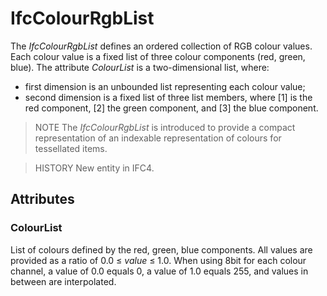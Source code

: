 # IfcColourRgbList

The _IfcColourRgbList_ defines an ordered collection of RGB colour values. Each colour value is a fixed list of three colour components (red, green, blue). The attribute _ColourList_ is a two-dimensional list, where:

* first dimension is an unbounded list representing each colour value;
* second dimension is a fixed list of three list members, where [1] is the red component, [2] the green component, and [3] the blue component.
<!-- end of short definition -->

> NOTE The _IfcColourRgbList_ is introduced to provide a compact representation of an indexable representation of colours for tessellated items.

> HISTORY New entity in IFC4.

## Attributes

### ColourList
List of colours defined by the red, green, blue components. All values are provided as a ratio of 0.0 ≤ _value_ ≤ 1.0. When using 8bit for each colour channel, a value of 0.0 equals 0, a value of 1.0 equals 255, and values in between are interpolated.

